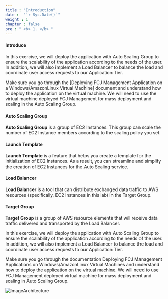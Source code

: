 ```yaml
---
title : "Introduction"
date :  "`r Sys.Date()`" 
weight : 1 
chapter : false
pre : " <b> 1. </b> "
---
```


#### Introduce
In this exercise, we will deploy the application with Auto Scaling Group to ensure the scalability of the application according to the needs of the user. In addition, we will also implement a Load Balancer to balance the load and coordinate user access requests to our Application Tier.

Make sure you go through the [Deploying FCJ Management Application on a Windows/AmazonLinux Virtual Machine] document and understand how to deploy the application on the virtual machine. We will need to use the virtual machine deployed FCJ Management for mass deployment and scaling in the Auto Scaling Group.

#### Auto Scaling Group
**Auto Scaling Group** is a group of EC2 Instances. This group can scale the number of EC2 Instance members according to the scaling policy you set.

#### Launch Template
**Launch Template** is a feature that helps you create a template for the initialization of EC2 Instances. As a result, you can streamline and simplify the creation of EC2 Instances for the Auto Scaling service.

#### Load Balancer
**Load Balancer** is a tool that can distribute exchanged data traffic to AWS resources (specifically, EC2 Instances in this lab) in the Target Group.

#### Target Group
**Target Group** is a group of AWS resource elements that will receive data traffic delivered and transported by the Load Balancer.

In this exercise, we will deploy the application with Auto Scaling Group to ensure the scalability of the application according to the needs of the user. In addition, we will also implement a Load Balancer to balance the load and coordinate user access requests to our Application Tier.

Make sure you go through the documentation Deploying FCJ Management Applications on Windows/AmazonLinux Virtual Machines and understand how to deploy the application on the virtual machine. We will need to use FCJ Management deployed virtual machine for mass deployment and scaling in Auto Scaling Group.

![ImageArchitecture](/images/1.introduction/000.png?width=50pc)
